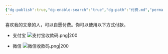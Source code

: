 ```yaml
---
{"dg-publish":true,"dg-enable-search":"true","dg-path":"付费.md","permalink":"/付费/","dgEnableSearch":"true","dgPassFrontmatter":true,"created":"2023-09-12T14:58:12.000+08:00","updated":"2023-11-14T13:30:14.000+08:00"}
---
```


喜欢我的文章的人，可以自愿付费。你可以使用以下方式付款。

- 支付宝
![支付宝收款码.png|200](/img/user/0.Asset/resource/%E6%94%AF%E4%BB%98%E5%AE%9D%E6%94%B6%E6%AC%BE%E7%A0%81.png)

- 微信
![微信收款码.png|200](/img/user/0.Asset/resource/%E5%BE%AE%E4%BF%A1%E6%94%B6%E6%AC%BE%E7%A0%81.png)